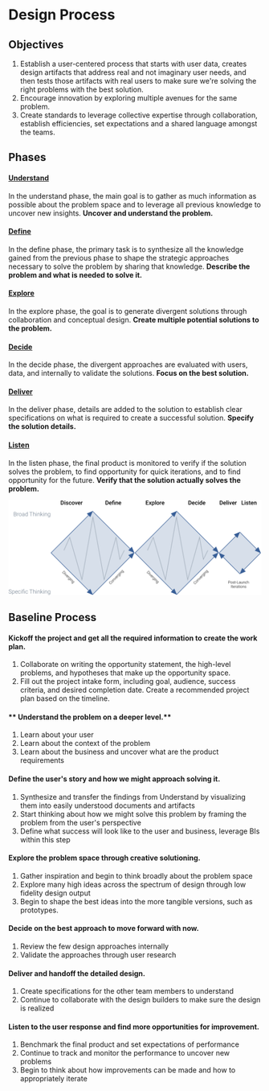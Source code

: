 # Design Process

## Objectives

1. Establish a user-centered process that starts with user data, creates design artifacts that address real and not imaginary user needs, and then tests those artifacts with real users to make sure we're solving the right problems with the best solution.
2. Encourage innovation by exploring multiple avenues for the same problem.
3. Create standards to leverage collective expertise through collaboration, establish efficiencies, set expectations and a shared language amongst the teams.

## Phases

#### [Understand](./1_Understand/)

In the understand phase, the main goal is to gather as much information as possible about the problem space and to leverage all previous knowledge to uncover new insights. **Uncover and understand the problem.**

#### [Define](./2_Define/)

In the define phase, the primary task is to synthesize all the knowledge gained from the previous phase to shape the strategic approaches necessary to solve the problem by sharing that knowledge. **Describe the problem and what is needed to solve it.**

#### [Explore](./3_Explore)

In the explore phase, the goal is to generate divergent solutions through collaboration and conceptual design. **Create multiple potential solutions to the problem.**

#### [Decide](./4_Decide)

In the decide phase, the divergent approaches are evaluated with users, data, and internally to validate the solutions. **Focus on the best solution.**

#### [Deliver](./5_Deliver)

In the deliver phase, details are added to the solution to establish clear specifications on what is required to create a successful solution. **Specify the solution details.**

#### [Listen](./6_Listen)

In the listen phase, the final product is monitored to verify if the solution solves the problem, to find opportunity for quick iterations, and to find opportunity for the future. **Verify that the solution actually solves the problem.**

![Design Process Diagram](./_assets/Design-Process-Diagram.png)

## Baseline Process

#### **Kickoff the project and get all the required information to create the work plan.**

1. Collaborate on writing the opportunity statement, the high-level problems, and hypotheses that make up the opportunity space.
2. Fill out the project intake form, including goal, audience, success criteria, and desired completion date. Create a recommended project plan based on the timeline.

#### ** Understand the problem on a deeper level.**

1. Learn about your user
2. Learn about the context of the problem
3. Learn about the business and uncover what are the product requirements

#### **Define the user's story and how we might approach solving it.**

1. Synthesize and transfer the findings from Understand by visualizing them  into easily understood documents and artifacts
2. Start thinking about how we might solve this problem by framing the problem from the user's perspective
3. Define what success will look like to the user and business, leverage BIs within this step 

#### **Explore the problem space through creative solutioning.**

1. Gather inspiration and begin to think broadly about the problem space
2. Explore many high ideas across the spectrum of design through low fidelity design output
3. Begin to shape the best ideas into the more tangible versions, such as prototypes.

#### **Decide on the best approach to move forward with now.**

1. Review the few design approaches internally
2. Validate the approaches through user research 

#### **Deliver and handoff the detailed design.**

1. Create specifications for the other team members to understand
2. Continue to collaborate with the design builders to make sure the design is realized

#### **Listen to the user response and find more opportunities for improvement.**

1. Benchmark the final product and set expectations of performance
2. Continue to track and monitor the performance to uncover new problems
3. Begin to think about how improvements can be made and how to appropriately iterate